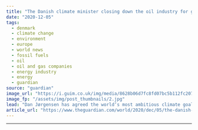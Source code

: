 ```yaml
---
title: "The Danish climate minister closing down the oil industry for good"
date: "2020-12-05"
tags: 
  - denmark
  - climate change
  - environment
  - europe
  - world news
  - fossil fuels
  - oil
  - oil and gas companies
  - energy industry
  - energy
  - guardian
source: "guardian"
image_url: "https://i.guim.co.uk/img/media/8628b06d7fc8fd07bc5b112fc20778985ab1fc91/0_37_2200_1320/master/2200.jpg?width=460&quality=85&auto=format&fit=max&s=fcf2ac4b98d0ec63c08341098f89db70"
image_fp: "/assets/img/post_thumbnails/2.jpg"
lead: "Dan Jørgensen has agreed the world’s most ambitious climate goal with a promise to cut 70% of emissions by 2030Denmark to end new oil and gas exploration in North SeaDenmark’s climate minister is fairly certain that the deal to close down the nation’..."
article_url: "https://www.theguardian.com/world/2020/dec/05/the-danish-climate-minister-closing-down-the-oil-industry-for-good"
---
```


---
